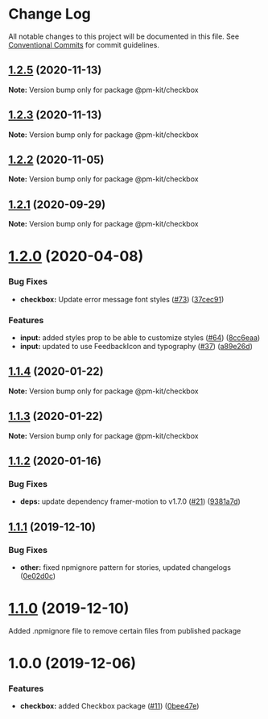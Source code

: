 # Change Log

All notable changes to this project will be documented in this file.
See [Conventional Commits](https://conventionalcommits.org) for commit guidelines.

## [1.2.5](https://github.com/telus/pm-kit/compare/@pm-kit/checkbox@1.2.3...@pm-kit/checkbox@1.2.5) (2020-11-13)

**Note:** Version bump only for package @pm-kit/checkbox





## [1.2.3](https://github.com/telus/pm-kit/compare/@pm-kit/checkbox@1.2.2...@pm-kit/checkbox@1.2.3) (2020-11-13)

**Note:** Version bump only for package @pm-kit/checkbox





## [1.2.2](https://github.com/telus/pm-kit/compare/@pm-kit/checkbox@1.2.1...@pm-kit/checkbox@1.2.2) (2020-11-05)

**Note:** Version bump only for package @pm-kit/checkbox





## [1.2.1](https://github.com/telus/pm-kit/compare/@pm-kit/checkbox@1.2.0...@pm-kit/checkbox@1.2.1) (2020-09-29)

**Note:** Version bump only for package @pm-kit/checkbox





# [1.2.0](https://github.com/telus/pm-kit/compare/@pm-kit/checkbox@1.1.4...@pm-kit/checkbox@1.2.0) (2020-04-08)


### Bug Fixes

* **checkbox:** Update error message font styles ([#73](https://github.com/telus/pm-kit/issues/73)) ([37cec91](https://github.com/telus/pm-kit/commit/37cec91c91010a8a3e32ddd67ef5e449e17c9ae4))


### Features

* **input:** added styles prop to be able to customize styles ([#64](https://github.com/telus/pm-kit/issues/64)) ([8cc6eaa](https://github.com/telus/pm-kit/commit/8cc6eaacef5c8a763af5dae0e80726e6bea5f05c))
* **input:** updated to use FeedbackIcon and typography ([#37](https://github.com/telus/pm-kit/issues/37)) ([a89e26d](https://github.com/telus/pm-kit/commit/a89e26df0a120cb42cfb0d66ce0f395b501a10a2))





## [1.1.4](https://github.com/telus/pm-kit/compare/@pm-kit/checkbox@1.1.3...@pm-kit/checkbox@1.1.4) (2020-01-22)

**Note:** Version bump only for package @pm-kit/checkbox





## [1.1.3](https://github.com/telus/pm-kit/compare/@pm-kit/checkbox@1.1.2...@pm-kit/checkbox@1.1.3) (2020-01-22)

**Note:** Version bump only for package @pm-kit/checkbox





## [1.1.2](https://github.com/telus/pm-kit/compare/@pm-kit/checkbox@1.1.1...@pm-kit/checkbox@1.1.2) (2020-01-16)


### Bug Fixes

* **deps:** update dependency framer-motion to v1.7.0 ([#21](https://github.com/telus/pm-kit/issues/21)) ([9381a7d](https://github.com/telus/pm-kit/commit/9381a7d34c314af7f6aec1e32b322e6e4f104c02))





## [1.1.1](https://github.com/telus/pm-kit/compare/@pm-kit/checkbox@1.1.0...@pm-kit/checkbox@1.1.1) (2019-12-10)


### Bug Fixes

* **other:** fixed npmignore pattern for stories, updated changelogs ([0e02d0c](https://github.com/telus/pm-kit/commit/0e02d0c53b3a88905d51d4a8cc1b7e8f6da939fa))





# [1.1.0](https://github.com/telus/pm-kit/compare/@pm-kit/checkbox@1.0.0...@pm-kit/checkbox@1.1.0) (2019-12-10)

Added .npmignore file to remove certain files from published package

# 1.0.0 (2019-12-06)

### Features

- **checkbox:** added Checkbox package ([#11](https://github.com/telus/pm-kit/pull/11)) ([0bee47e](https://github.com/telus/pm-kit/commit/0bee47e61af6d2b10fd777f244492bc8ce787fc6))
